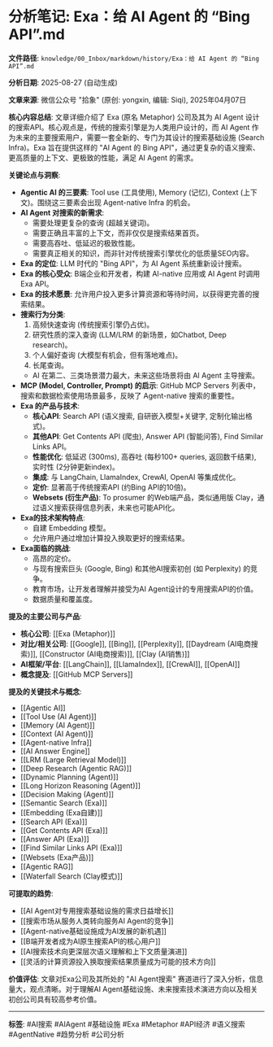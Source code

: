 # 分析笔记: Exa：给 AI Agent 的 “Bing API”.md

**文件路径**: `knowledge/00_Inbox/markdown/history/Exa：给 AI Agent 的 “Bing API”.md`

**分析日期**: 2025-08-27 (自动生成)

**文章来源**: 微信公众号 "拾象" (原创: yongxin, 编辑: Siqi), 2025年04月07日

**核心内容总结**:
文章详细介绍了 Exa (原名 Metaphor) 公司及其为 AI Agent 设计的搜索API。核心观点是，传统的搜索引擎是为人类用户设计的，而 AI Agent 作为未来的主要搜索用户，需要一套全新的、专门为其设计的搜索基础设施 (Search Infra)。Exa 旨在提供这样的 "AI Agent 的 Bing API"，通过更复杂的语义搜索、更高质量的上下文、更极致的性能，满足 AI Agent 的需求。

**关键论点与洞察**:
*   **Agentic AI 的三要素**: Tool use (工具使用), Memory (记忆), Context (上下文)。围绕这三要素会出现 Agent-native Infra 的机会。
*   **AI Agent 对搜索的新需求**:
    *   需要处理更复杂的查询 (超越关键词)。
    *   需要正确且丰富的上下文，而非仅仅是搜索结果首页。
    *   需要高吞吐、低延迟的极致性能。
    *   需要真正相关的知识，而非针对传统搜索引擎优化的低质量SEO内容。
*   **Exa 的定位**: LLM 时代的 "Bing API"，为 AI Agent 系统重新设计搜索。
*   **Exa 的核心受众**: B端企业和开发者，构建 AI-native 应用或 AI Agent 时调用 Exa API。
*   **Exa 的技术愿景**: 允许用户投入更多计算资源和等待时间，以获得更完善的搜索结果。
*   **搜索行为分类**:
    1.  高频快速查询 (传统搜索引擎仍占优)。
    2.  研究性质的深入查询 (LLM/LRM 的新场景，如Chatbot, Deep research)。
    3.  个人偏好查询 (大模型有机会，但有落地难点)。
    4.  长尾查询。
    *   AI 在第二、三类场景潜力最大，未来这些场景将由 AI Agent 主导搜索。
*   **MCP (Model, Controller, Prompt) 的启示**: GitHub MCP Servers 列表中，搜索和数据检索使用场景最多，反映了 Agent-native 搜索的重要性。
*   **Exa 的产品与技术**:
    *   **核心API**: Search API (语义搜索, 自研嵌入模型+关键字, 定制化输出格式)。
    *   **其他API**: Get Contents API (爬虫), Answer API (智能问答), Find Similar Links API。
    *   **性能优化**: 低延迟 (300ms), 高吞吐 (每秒100+ queries, 返回数千结果), 实时性 (2分钟更新index)。
    *   **集成**: 与 LangChain, LlamaIndex, CrewAI, OpenAI 等集成优化。
    *   **定价**: 显著高于传统搜索API (约Bing API的10倍)。
    *   **Websets (衍生产品)**: To prosumer 的Web端产品，类似通用版 Clay，通过语义搜索获得信息列表，未来也可能API化。
*   **Exa的技术架构特点**:
    *   自建 Embedding 模型。
    *   允许用户通过增加计算投入换取更好的搜索结果。
*   **Exa面临的挑战**:
    *   高昂的定价。
    *   与现有搜索巨头 (Google, Bing) 和其他AI搜索初创 (如 Perplexity) 的竞争。
    *   教育市场，让开发者理解并接受为AI Agent设计的专用搜索API的价值。
    *   数据质量和覆盖度。

**提及的主要公司与产品**:
*   **核心公司**: [[Exa (Metaphor)]]
*   **对比/相关公司**: [[Google]], [[Bing]], [[Perplexity]], [[Daydream (AI电商搜索)]], [[Constructor (AI电商搜索)]], [[Clay (AI销售)]]
*   **AI框架/平台**: [[LangChain]], [[LlamaIndex]], [[CrewAI]], [[OpenAI]]
*   **概念提及**: [[GitHub MCP Servers]]

**提及的关键技术与概念**:
*   [[Agentic AI]]
*   [[Tool Use (AI Agent)]]
*   [[Memory (AI Agent)]]
*   [[Context (AI Agent)]]
*   [[Agent-native Infra]]
*   [[AI Answer Engine]]
*   [[LRM (Large Retrieval Model)]]
*   [[Deep Research (Agentic RAG)]]
*   [[Dynamic Planning (Agent)]]
*   [[Long Horizon Reasoning (Agent)]]
*   [[Decision Making (Agent)]]
*   [[Semantic Search (Exa)]]
*   [[Embedding (Exa自建)]]
*   [[Search API (Exa)]]
*   [[Get Contents API (Exa)]]
*   [[Answer API (Exa)]]
*   [[Find Similar Links API (Exa)]]
*   [[Websets (Exa产品)]]
*   [[Agentic RAG]]
*   [[Waterfall Search (Clay模式)]]

**可提取的趋势**:
*   [[AI Agent对专用搜索基础设施的需求日益增长]]
*   [[搜索市场从服务人类转向服务AI Agent的竞争]]
*   [[Agent-native基础设施成为AI发展的新机遇]]
*   [[B端开发者成为AI原生搜索API的核心用户]]
*   [[AI搜索技术向更深层次语义理解和上下文质量演进]]
*   [[灵活的计算资源投入换取搜索结果质量成为可能的技术方向]]

**价值评估**:
文章对Exa公司及其所处的 "AI Agent搜索" 赛道进行了深入分析，信息量大，观点清晰。对于理解AI Agent基础设施、未来搜索技术演进方向以及相关初创公司具有较高参考价值。

---
**标签**: #AI搜索 #AIAgent #基础设施 #Exa #Metaphor #API经济 #语义搜索 #AgentNative #趋势分析 #公司分析 